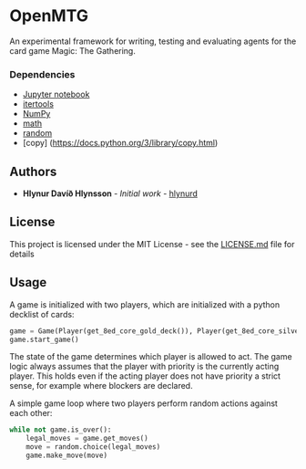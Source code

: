 # OpenMTG

An experimental framework for writing, testing and evaluating agents for the card game Magic: The Gathering.

### Dependencies

* [Jupyter notebook](http://jupyter.org/) 
* [itertools](https://docs.python.org/3/library/itertools.html)
* [NumPy](http://www.numpy.org/)
* [math](https://docs.python.org/3/library/math.html)  
* [random](https://docs.python.org/3/library/random.html)  
* [copy] (https://docs.python.org/3/library/copy.html)


## Authors

* **Hlynur Davíð Hlynsson** - *Initial work* - [hlynurd](https://github.com/hlynurd)


## License

This project is licensed under the MIT License - see the [LICENSE.md](LICENSE.md) file for details

## Usage

A game is initialized with two players, which are initialized with a python decklist of cards:

```python
game = Game(Player(get_8ed_core_gold_deck()), Player(get_8ed_core_silver_deck()))
game.start_game()
```

The state of the game determines which player is allowed to act. The game logic always assumes that the player with priority is the currently acting player. This holds even if the acting player does not have priority a strict sense, for example where blockers are declared. 

A simple game loop where two players perform random actions against each other: 

```python
while not game.is_over():
    legal_moves = game.get_moves()
    move = random.choice(legal_moves)
    game.make_move(move)
```
